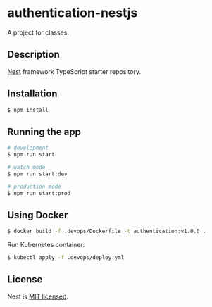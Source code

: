# authentication-nestjs
A project for classes.

## Description
[Nest](https://github.com/nestjs/nest) framework TypeScript starter repository.

## Installation

```bash
$ npm install
```

## Running the app

```bash
# development
$ npm run start

# watch mode
$ npm run start:dev

# production mode
$ npm run start:prod
```

## Using Docker

```bash
$ docker build -f .devops/Dockerfile -t authentication:v1.0.0 .
```

Run Kubernetes container:

```bash
$ kubectl apply -f .devops/deploy.yml
```

## License

Nest is [MIT licensed](LICENSE).